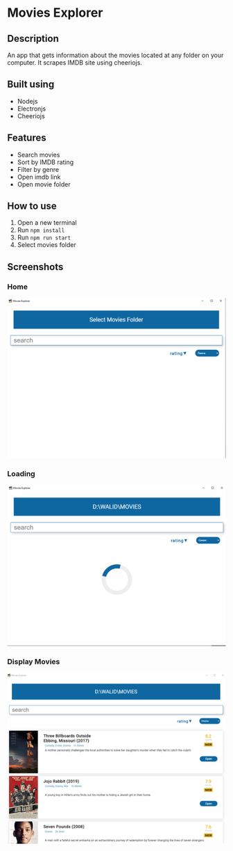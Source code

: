 # Movies Explorer

## Description
An app that gets information about the movies located at any folder on your computer. It scrapes IMDB site using cheeriojs.

## Built using
- Nodejs
- Electronjs
- Cheeriojs

## Features
- Search movies
- Sort by IMDB rating
- Filter by genre
- Open imdb link 
- Open movie folder

## How to use 
 1. Open a new terminal
 2. Run `npm install`
 3. Run `npm run start` 
 4. Select movies folder

## Screenshots
 ### Home
 <p align="center">
<img src="screenshots/1.PNG"/>
</p>

### Loading
 <p align="center">
<img src="screenshots/2.PNG"/>
</p>



### Display Movies
 <p align="center">
<img src="screenshots/3.PNG"/>
</p>

